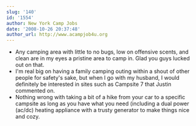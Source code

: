 ```yaml
---
slug: '140'
id: '1554'
author: New York Camp Jobs
date: '2008-10-26 20:37:48'
author_url: http://www.acampjob4u.org
---
```

- Any camping area with little to no bugs, low on offensive scents, and clean are in my eyes a pristine area to camp in.  Glad you guys lucked out on that.  
- I'm real big on having a family camping outing within a shout of other people for safety's sake, but when I go with my husband, I would definitely be interested in sites such as Campsite 7 that Justin commented on.
- Nothing wrong with taking a bit of a hike from your car to a specific campsite as long as you have what you need (including a dual power (ac/dc) heating appliance with a trusty generator to make things nice and cozy.
